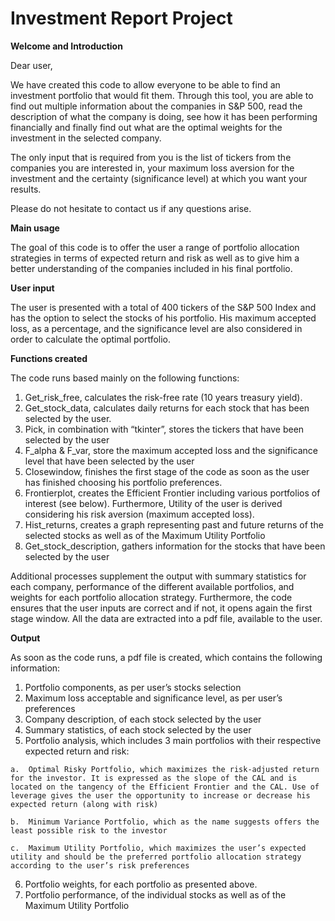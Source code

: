 # **Investment Report Project** #


**Welcome and Introduction**

Dear user, 

We have created this code to allow everyone to be able to find an investment portfolio that would fit them. Through this tool, you are able to find out multiple information about the companies in S&P 500, read the description of what the company is doing, see how it has been performing financially and finally find out what are the optimal weights for the investment in the selected company. 

The only input that is required from you is the list of tickers from the companies you are interested in, your maximum loss aversion for the investment and the certainty (significance level) at which you want your results. 

Please do not hesitate to contact us if any questions arise.


**Main usage**

The goal of this code is to offer the user a range of portfolio allocation strategies in terms of expected return and risk as well as to give him a better understanding of the companies included in his final portfolio. 
 

**User input**

The user is presented with a total of 400 tickers of the S&P 500 Index and has the option to select the stocks of his portfolio. His maximum accepted loss, as a percentage, and the significance level are also considered in order to calculate the optimal portfolio. 


**Functions created**

The code runs based mainly on the following functions: 
1.	 Get_risk_free, calculates the risk-free rate (10 years treasury yield).
2.	 Get_stock_data, calculates daily returns for each stock that has been selected by the user.
3.	 Pick, in combination with “tkinter”, stores the tickers that have been selected by the user
4.	 F_alpha & F_var, store the maximum accepted loss and the significance level that have been selected by the user
5.	 Closewindow, finishes the first stage of the code as soon as the user has finished choosing his portfolio preferences.
6.	 Frontierplot, creates the Efficient Frontier including various portfolios of interest (see below). Furthermore, Utility of the user is derived considering his risk aversion (maximum accepted loss).
7.	 Hist_returns, creates a graph representing past and future returns of the selected stocks as well as of the Maximum Utility Portfolio
8.	 Get_stock_description, gathers information for the stocks that have been selected by the user

Additional processes supplement the output with summary statistics for each company, performance of the different available portfolios, and weights for each portfolio allocation strategy. Furthermore, the code ensures that the user inputs are correct and if not, it opens again the first stage window. All the data are extracted into a pdf file, available to the user.


**Output**

As soon as the code runs, a pdf file is created, which contains the following information:

1.	 Portfolio components, as per user’s stocks selection
2.	 Maximum loss acceptable and significance level, as per user’s preferences
3.	 Company description, of each stock selected by the user
4.	 Summary statistics, of each stock selected by the user
5.	 Portfolio analysis, which includes 3 main portfolios with their respective expected return and risk:
	
	a.	Optimal Risky Portfolio, which maximizes the risk-adjusted return for the investor. It is expressed as the slope of the CAL and is located on the tangency of the Efficient Frontier and the CAL. Use of leverage gives the user the opportunity to increase or decrease his expected return (along with risk)
	
	b.	Minimum Variance Portfolio, which as the name suggests offers the least possible risk to the investor
	
	c.	Maximum Utility Portfolio, which maximizes the user’s expected utility and should be the preferred portfolio allocation strategy according to the user’s risk preferences
	
6.	 Portfolio weights, for each portfolio as presented above.
7.	 Portfolio performance, of the individual stocks as well as of the Maximum Utility Portfolio

